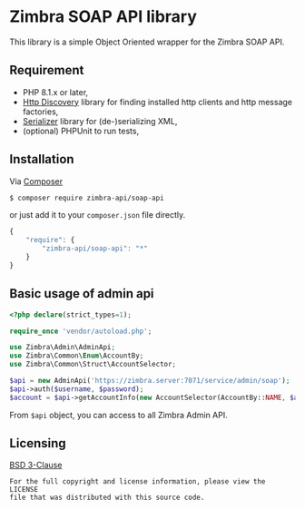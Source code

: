 Zimbra SOAP API library
=======================
This library is a simple Object Oriented wrapper for the Zimbra SOAP API.

## Requirement
* PHP 8.1.x or later,
* [Http Discovery](https://docs.php-http.org/en/latest/discovery.html) library for finding installed http clients and http message factories,
* [Serializer](https://jmsyst.com/libs/serializer) library for (de-)serializing XML,
* (optional) PHPUnit to run tests,

## Installation
Via [Composer](https://getcomposer.org)
```bash
$ composer require zimbra-api/soap-api
```
or just add it to your `composer.json` file directly.
```javascript
{
    "require": {
        "zimbra-api/soap-api": "*"
    }
}
```

## Basic usage of admin api

```php
<?php declare(strict_types=1);

require_once 'vendor/autoload.php';

use Zimbra\Admin\AdminApi;
use Zimbra\Common\Enum\AccountBy;
use Zimbra\Common\Struct\AccountSelector;

$api = new AdminApi('https://zimbra.server:7071/service/admin/soap');
$api->auth($username, $password);
$account = $api->getAccountInfo(new AccountSelector(AccountBy::NAME, $accountName));
```

From `$api` object, you can access to all Zimbra Admin API.

## Licensing
[BSD 3-Clause](LICENSE)

    For the full copyright and license information, please view the LICENSE
    file that was distributed with this source code.
